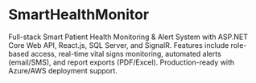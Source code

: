 # SmartHealthMonitor
Full-stack Smart Patient Health Monitoring &amp; Alert System with ASP.NET Core Web API, React.js, SQL Server, and SignalR. Features include role-based access, real-time vital signs monitoring, automated alerts (email/SMS), and report exports (PDF/Excel). Production-ready with Azure/AWS deployment support.
